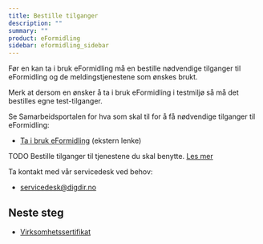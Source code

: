 ```yaml
---
title: Bestille tilganger
description: ""
summary: ""
product: eFormidling
sidebar: eformidling_sidebar
---
```


Før en kan ta i bruk eFormidling må en bestille nødvendige tilganger til eFormidling og de meldingstjenestene som ønskes
brukt.

Merk at dersom en ønsker å ta i bruk eFormidling i testmiljø så må det bestilles egne test-tilganger.

Se Samarbeidsportalen for hva som skal til for å få nødvendige tilganger til eFormidling:

- [Ta i bruk eFormidling](https://samarbeid.digdir.no/eformidling/ta-i-bruk-eformidling/98) (ekstern lenke)

TODO Bestille tilganger til tjenestene du skal benytte. [Les mer](bestille_tilganger)

Ta kontakt med vår servicedesk ved behov:

- <a href="mailto:servicedesk@digdir.no">servicedesk@digdir.no</a>

## Neste steg

- [Virksomhetssertifikat](virksomhetssertifikat)
